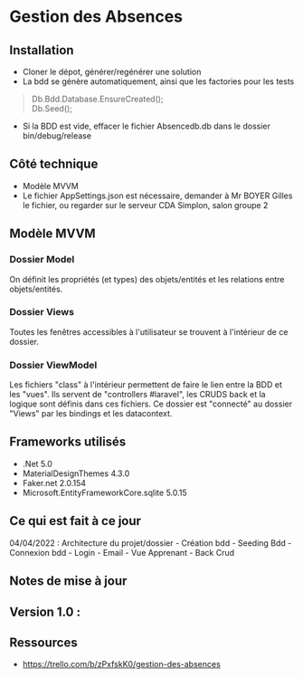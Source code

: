 # Gestion des Absences 

## Installation 

- Cloner le dépot, générer/regénérer une solution
- La bdd se génère automatiquement, ainsi que les factories pour les tests
>  Db.Bdd.Database.EnsureCreated(); <br />
Db.Seed();
- Si la BDD est vide, effacer le fichier Absencedb.db dans le dossier bin/debug/release

## Côté technique

- Modèle MVVM 
- Le fichier AppSettings.json est nécessaire, demander à Mr BOYER Gilles le fichier, ou regarder sur le serveur CDA Simplon, salon groupe 2 

## Modèle MVVM

### Dossier Model

On définit les propriétés (et types) des objets/entités et les relations entre objets/entités. 

### Dossier Views

Toutes les fenêtres accessibles à l'utilisateur se trouvent à l'intérieur de ce dossier. 

### Dossier ViewModel

Les fichiers "class" à l'intérieur permettent de faire le lien entre la BDD et les "vues". 
Ils servent de "controllers #laravel", les CRUDS back et la logique sont définis dans ces fichiers. 
Ce dossier est "connecté" au dossier "Views" par les bindings et les datacontext.


## Frameworks utilisés 

- .Net 5.0
- MaterialDesignThemes 4.3.0
- Faker.net 2.0.154
- Microsoft.EntityFrameworkCore.sqlite 5.0.15

## Ce qui est fait à ce  jour 

04/04/2022 : Architecture du projet/dossier - Création bdd - Seeding Bdd - Connexion bdd -  Login - Email - Vue Apprenant - Back Crud

## Notes de mise à jour 

Version 1.0 : 
- 

## Ressources 

- https://trello.com/b/zPxfskK0/gestion-des-absences